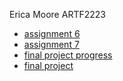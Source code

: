 Erica Moore ARTF2223 
<ul> 
<li><a href="https://ericamoore16.github.io/EMARTF2223/assignment6/index.html">assignment 6</a></li>
<li><a href="https://ericamoore16.github.io/EMARTF2223/assignment7/index.html">assignment 7</a></li>
 <li><a href="https://ericamoore16.github.io/EMARTF2223/finalprojectprogress/index.html">final project progress</a></li>
 <li><a href="https://ericamoore16.github.io/EMARTF2223/finalproject/index.html">final project</a></li>
</ul>
